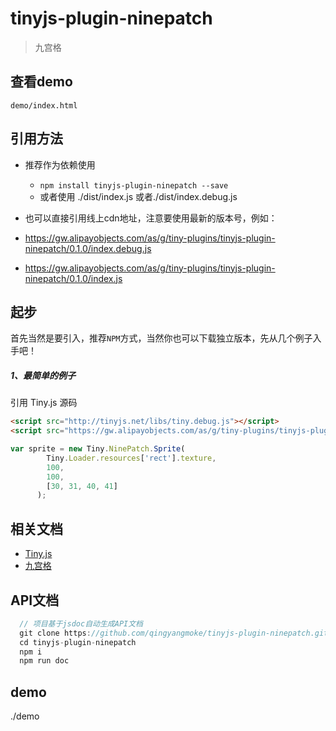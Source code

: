 # tinyjs-plugin-ninepatch

> 九宫格

## 查看demo

`demo/index.html`

## 引用方法

- 推荐作为依赖使用

  - `npm install tinyjs-plugin-ninepatch --save`
  - 或者使用 ./dist/index.js 或者./dist/index.debug.js

- 也可以直接引用线上cdn地址，注意要使用最新的版本号，例如：

 - https://gw.alipayobjects.com/as/g/tiny-plugins/tinyjs-plugin-ninepatch/0.1.0/index.debug.js
 - https://gw.alipayobjects.com/as/g/tiny-plugins/tinyjs-plugin-ninepatch/0.1.0/index.js

## 起步
首先当然是要引入，推荐`NPM`方式，当然你也可以下载独立版本，先从几个例子入手吧！

##### 1、最简单的例子

引用 Tiny.js 源码
``` html
<script src="http://tinyjs.net/libs/tiny.debug.js"></script>
<script src="https://gw.alipayobjects.com/as/g/tiny-plugins/tinyjs-plugin-ninepatch/0.1.0/index.js"></script>
```

``` js
var sprite = new Tiny.NinePatch.Sprite(
        Tiny.Loader.resources['rect'].texture,
        100,
        100,
        [30, 31, 40, 41]
      );
```

## 相关文档
- [Tiny.js](http://tinyjs.net/#/docs/api)
- [九宫格](http://developer.egret.com/cn/2d/bitmapTexture/scale9Grid)

## API文档
``` js
  // 项目基于jsdoc自动生成API文档
  git clone https://github.com/qingyangmoke/tinyjs-plugin-ninepatch.git
  cd tinyjs-plugin-ninepatch
  npm i
  npm run doc
```

## demo
 ./demo

